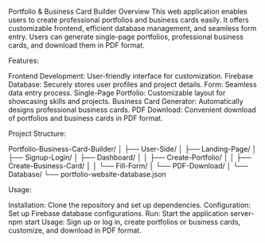 Portfolio & Business Card Builder
Overview
This web application enables users to create professional portfolios and business cards easily. 
It offers customizable frontend, efficient database management, and seamless form entry. 
Users can generate single-page portfolios, professional business cards, and download them in PDF format.

Features:

Frontend Development: User-friendly interface for customization.
Firebase Database: Securely stores user profiles and project details.
Form: Seamless data entry process.
Single-Page Portfolio: Customizable layout for showcasing skills and projects.
Business Card Generator: Automatically designs professional business cards.
PDF Download: Convenient download of portfolios and business cards in PDF format.

Project Structure:

Portfolio-Business-Card-Builder/
│
├── User-Side/
│   ├── Landing-Page/
│   ├── Signup-Login/
│   ├── Dashboard/
│   │   ├── Create-Portfolio/
│   │   ├── Create-Business-Card/
│   │   └── Fill-Form/
│   └── PDF-Download/
│
└── Database/
    └── portfolio-website-database.json

Usage:

Installation: Clone the repository and set up dependencies.
Configuration: Set up Firebase database configurations.
Run: Start the application server- npm start
Usage: Sign up or log in, create portfolios or business cards, customize, and download in PDF format.
